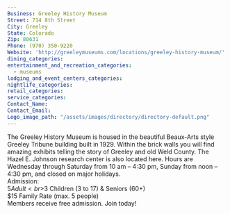 ```yaml
---
Business: Greeley History Museum
Street: 714 8th Street
City: Greeley
State: Colorado
Zip: 80631
Phone: (970) 350-9220
Website: 'http://greeleymuseums.com/locations/greeley-history-museum/'
dining_categories:
entertainment_and_recreation_categories:
  - museums
lodging_and_event_centers_categories:
nightlife_categories:
retail_categories:
service_categories:
Contact_Name:
Contact_Email:
Logo_image_path: "/assets/images/directory/directory-default.png"
---
```



The Greeley History Museum is housed in the beautiful Beaux-Arts style Greeley Tribune building built in 1929. Within the brick walls you will find amazing exhibits telling the story of Greeley and old Weld County. The Hazel E. Johnson research center is also located here. Hours are Wednesday through Saturday from 10 am – 4:30 pm, Sunday from noon – 4:30 pm, and closed on major holidays.&nbsp;
<br>Admission:
<br>$5 Adult
<br>$3 Children (3 to 17) & Seniors (60+)
<br>$15 Family Rate (max. 5 people)
<br>Members receive free admission. Join today!
